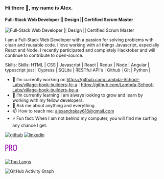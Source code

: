 ### Hi there 👋, my name is Alex. 
#### Full-Stack Web Developer || Design || Certified Scrum Master
![Full-Stack Web Developer || Design || Certified Scrum Master](https://github.com/alexandrakay)

I am a Full-Stack Web Developer with a passion for solving problems with clean and reusable code. I love working with all things Javascript, especially React and Node. I recently participated and completely Hacktober and will continue to contribute to open-source. 

Skills: Skills: HTML | CSS | Javascript | React | Redux | Node | Angular | typescript jest | Cypress | SQLite |  RESTful API's |  Github | Git | Python |

- 🔭 I’m currently working on  https://github.com/Lambda-School-Labs/village-book-builders-fe-a | https://github.com/Lambda-School-Labs/village-book-builders-be-a 
- 🌱 I’m currently learning I am always looking to grow and learn by working with my fellow developers.  
- 💬 Ask me about anything and everything.  
- 📫 How to reach me: alexandrakay616@gmail.com 
- ⚡ Fun fact: When I am not behind my computer, you will find me surfing any chance I get.  


[<img src='https://cdn.jsdelivr.net/npm/simple-icons@3.0.1/icons/github.svg' alt='github' height='40'>](https://github.com/alexandrakay)  [<img src='https://cdn.jsdelivr.net/npm/simple-icons@3.0.1/icons/linkedin.svg' alt='linkedin' height='40'>](https://www.linkedin.com/in/alex-andra-kay/)  

<a href='https://github.com/pricing'><img src='https://raw.githubusercontent.com/acervenky/animated-github-badges/master/assets/pro.gif' width='40' height='40'></a> 

[![Top Langs](https://github-readme-stats.vercel.app/api/top-langs/?username=alexandrakay)](https://github.com/anuraghazra/github-readme-stats)

![GitHub Activity Graph](https://activity-graph.herokuapp.com/graph?username=alexandrakay)  


